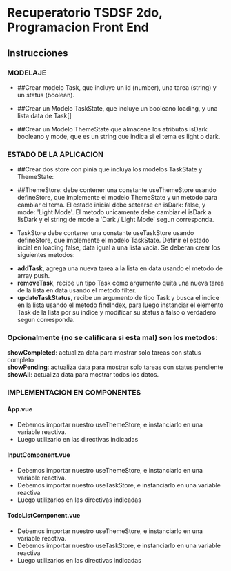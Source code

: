 # Recuperatorio TSDSF 2do, Programacion Front End 

## Instrucciones

### MODELAJE
- ##Crear modelo Task, que incluye un id (number), una tarea (string) y un status (boolean).

- ##Crear un Modelo TaskState, que incluye un booleano loading, y una lista data de Task[]

- ##Crear un Modelo ThemeState que almacene los atributos isDark booleano y mode, que es un string que indica si el  tema es light o dark.

### ESTADO DE LA APLICACION
- ##Crear dos store con pinia que incluya los modelos TaskState y ThemeState:

* ##ThemeStore: debe contener una constante useThemeStore usando defineStore, que implemente el modelo ThemeState y un metodo para cambiar el tema. El estado inicial debe setearse en isDark: false, y  mode: 'Light Mode'. El metodo unicamente debe cambiar el isDark a !isDark y el string de mode a 'Dark / Light Mode' segun corresponda.

* TaskStore debe contener una constante useTaskStore usando defineStore, que implemente el modelo TaskState. Definir el estado incial en loading false, data igual a una lista vacia. Se deberan crear los siguientes metodos:
- **addTask**, agrega una nueva tarea a la lista en data usando el metodo de array push.
- **removeTask**, recibe un tipo Task como argumento quita una nueva tarea de la lista en data usando el metodo filter.
- **updateTaskStatus**, recibe un argumento de tipo Task y busca el indice en la lista usando el metodo findIndex, para luego instanciar el elemento Task de la lista por su indice y modificar su status a falso o verdadero segun corresponda.

### Opcionalmente (no se calificara si esta mal) son los metodos: <br>
**showCompleted**: actualiza data para mostrar solo tareas con status completo <br>
**showPending**: actualiza data para mostrar solo tareas con status pendiente <br>
**showAll**: actualiza data para mostrar todos los datos.


### IMPLEMENTACION EN COMPONENTES

#### App.vue
- Debemos importar nuestro useThemeStore, e instanciarlo en una variable reactiva.
- Luego utilizarlo en las directivas indicadas

#### InputComponent.vue
- Debemos importar nuestro useThemeStore, e instanciarlo en una variable reactiva.
- Debemos importar nuestro useTaskStore, e instanciarlo en una variable reactiva
- Luego utilizarlos en las directivas indicadas

#### TodoListComponent.vue
- Debemos importar nuestro useThemeStore, e instanciarlo en una variable reactiva.
- Debemos importar nuestro useTaskStore, e instanciarlo en una variable reactiva
- Luego utilizarlos en las directivas indicadas

